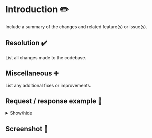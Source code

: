 # Introduction :pencil2:

Include a summary of the changes and related feature(s) or issue(s).

## Resolution :heavy_check_mark:

List all changes made to the codebase.

## Miscellaneous :heavy_plus_sign:

List any additional fixes or improvements.

## Request / response example :eyes:

<details>
  <summary>Show/hide</summary>

  ```json
   
  ```
</details>

## Screenshot :camera_flash:

